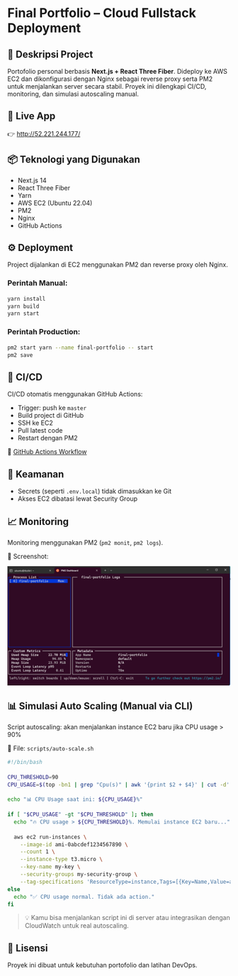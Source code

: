 # Final Portfolio – Cloud Fullstack Deployment

## 🧩 Deskripsi Project
Portofolio personal berbasis **Next.js + React Three Fiber**. Dideploy ke AWS EC2 dan dikonfigurasi dengan Nginx sebagai reverse proxy serta PM2 untuk menjalankan server secara stabil. Proyek ini dilengkapi CI/CD, monitoring, dan simulasi autoscaling manual.

## 🚀 Live App
👉 http://52.221.244.177/ 

## 📦 Teknologi yang Digunakan
- Next.js 14
- React Three Fiber
- Yarn
- AWS EC2 (Ubuntu 22.04)
- PM2
- Nginx
- GitHub Actions

## ⚙️ Deployment
Project dijalankan di EC2 menggunakan PM2 dan reverse proxy oleh Nginx.

### Perintah Manual:
```bash
yarn install
yarn build
yarn start
````

### Perintah Production:

```bash
pm2 start yarn --name final-portfolio -- start
pm2 save
```

## 🔁 CI/CD

CI/CD otomatis menggunakan GitHub Actions:

* Trigger: push ke `master`
* Build project di GitHub
* SSH ke EC2
* Pull latest code
* Restart dengan PM2

📎 [GitHub Actions Workflow](https://github.com/hazzikri/final-portofolio/actions)

## 🔐 Keamanan

* Secrets (seperti `.env.local`) tidak dimasukkan ke Git
* Akses EC2 dibatasi lewat Security Group

## 📈 Monitoring

Monitoring menggunakan PM2 (`pm2 monit`, `pm2 logs`).

📸 Screenshot:

![PM2 Monitoring](/public/pm2-monitoring.png)

## 📊 Simulasi Auto Scaling (Manual via CLI)

Script autoscaling: akan menjalankan instance EC2 baru jika CPU usage > 90%

📂 File: `scripts/auto-scale.sh`

```bash
#!/bin/bash

CPU_THRESHOLD=90
CPU_USAGE=$(top -bn1 | grep "Cpu(s)" | awk '{print $2 + $4}' | cut -d'.' -f1)

echo "📊 CPU Usage saat ini: ${CPU_USAGE}%"

if [ "$CPU_USAGE" -gt "$CPU_THRESHOLD" ]; then
  echo "🔥 CPU usage > ${CPU_THRESHOLD}%. Memulai instance EC2 baru..."

  aws ec2 run-instances \
    --image-id ami-0abcdef1234567890 \
    --count 1 \
    --instance-type t3.micro \
    --key-name my-key \
    --security-groups my-security-group \
    --tag-specifications 'ResourceType=instance,Tags=[{Key=Name,Value=autoscaled-instance}]'
else
  echo "✅ CPU usage normal. Tidak ada action."
fi
```

> 💡 Kamu bisa menjalankan script ini di server atau integrasikan dengan CloudWatch untuk real autoscaling.

## 📄 Lisensi

Proyek ini dibuat untuk kebutuhan portofolio dan latihan DevOps.
